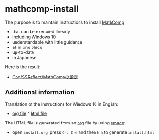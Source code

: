 # mathcomp-install

The purpose is to maintain instructions to install [MathComp](https://math-comp.github.io/)
- that can be executed linearly
- including Windows 10
- understandable with little guidance
- all in one place
- up-to-date
- in Japanese

Here is the result:
- [Coq/SSReflect/MathCompの設定](http://htmlpreview.github.com/?https://github.com/affeldt-aist/mathcomp-install/blob/master/install-jp.html)

## Additional information

Translation of the instructions for Windows 10 in English:
- [org file](install-windows-en.org)
^ [html file](http://htmlpreview.github.com/?https://github.com/affeldt-aist/mathcomp-install/blob/master/install-windows-en.html)

The HTML file is generated from an [org](https://orgmode.org/) file by using [emacs](https://www.gnu.org/software/emacs/):
- open `install.org`, press `C-c C-e` and then `h` `h` to generate `install.html`

